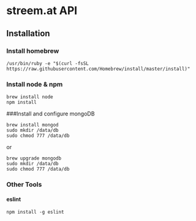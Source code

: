 # streem.at API

## Installation

### Install homebrew

```
/usr/bin/ruby -e "$(curl -fsSL https://raw.githubusercontent.com/Homebrew/install/master/install)"
```

### Install node & npm

```
brew install node
npm install
```

###Install and configure mongoDB

```
brew install mongod
sudo mkdir /data/db
sudo chmod 777 /data/db
```

or

```
brew upgrade mongodb
sudo mkdir /data/db
sudo chmod 777 /data/db
```

### Other Tools

#### eslint

```
npm install -g eslint
```
